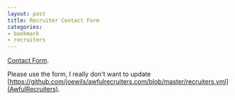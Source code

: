 ```yaml
---
layout: post
title: Recruiter Contact Form
categories:
- bookmark
- recruiters
---
```


<div style="width:90%; margin-top:15px;">
  <div id="wufoo-zly4jte1vp8d4t">
    <a href="https://joewils.wufoo.com/forms/zly4jte1vp8d4t">Contact Form</a>.
  </div>
  <script type="text/javascript">var zly4jte1vp8d4t;(function(d, t) {
  var s = d.createElement(t), options = {
  'userName':'joewils', 
  'formHash':'zly4jte1vp8d4t', 
  'autoResize':true,
  'height':'540',
  'async':true,
  'host':'wufoo.com',
  'header':'show', 
  'ssl':true};
  s.src = ('https:' == d.location.protocol ? 'https://' : 'http://') + 'wufoo.com/scripts/embed/form.js';
  s.onload = s.onreadystatechange = function() {
  var rs = this.readyState; if (rs) if (rs != 'complete') if (rs != 'loaded') return;
  try { zly4jte1vp8d4t = new WufooForm();zly4jte1vp8d4t.initialize(options);zly4jte1vp8d4t.display(); } catch (e) {}};
  var scr = d.getElementsByTagName(t)[0], par = scr.parentNode; par.insertBefore(s, scr);
  })(document, 'script');</script>
</div>

Please use the form, I really don't want to update [https://github.com/joewils/awfulrecruiters.com/blob/master/recruiters.yml](AwfulRecruiters).
